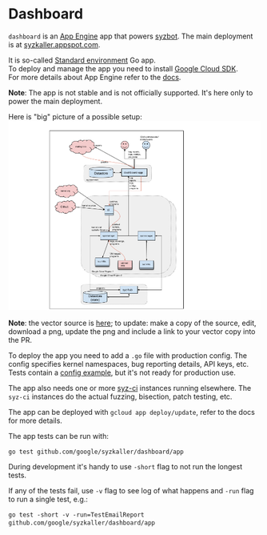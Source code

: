 # Dashboard

`dashboard` is an [App Engine](https://cloud.google.com/appengine) app that powers [syzbot](/docs/syzbot.md).
The main deployment is at [syzkaller.appspot.com](https://syzkaller.appspot.com).

It is so-called [Standard environment](https://cloud.google.com/appengine/docs/standard) Go app.\
To deploy and manage the app you need to install [Google Cloud SDK](https://cloud.google.com/sdk/install).\
For more details about App Engine refer to the [docs](https://cloud.google.com/appengine/docs/standard/go/).

**Note**: The app is not stable and is not officially supported. It's here only to power the main deployment.

Here is "big" picture of a possible setup:
![Overall picture of syzbot setup](/docs/syzbot_architecture.png)

**Note**: the vector source is [here](https://docs.google.com/drawings/d/16EdqYrWD4PWD2nV_PoDPvC5VPry2H40Sm8Min-RtDdA);
to update: make a copy of the source, edit, download a png, update the png and include a link to your vector copy into the PR.

To deploy the app you need to add a `.go` file with production config. The config specifies kernel namespaces,
bug reporting details, API keys, etc. Tests contain a [config example](app_test.go), but it's not ready for
production use.

The app also needs one or more [syz-ci](/syz-ci/syz-ci.go) instances running elsewhere. The `syz-ci` instances
do the actual fuzzing, bisection, patch testing, etc.

The app can be deployed with `gcloud app deploy/update`, refer to the docs for more details.

The app tests can be run with:
```
go test github.com/google/syzkaller/dashboard/app
```
During development it's handy to use `-short` flag to not run the longest tests.

If any of the tests fail, use `-v` flag to see log of what happens and `-run` flag
to run a single test, e.g.:
```
go test -short -v -run=TestEmailReport github.com/google/syzkaller/dashboard/app
```
